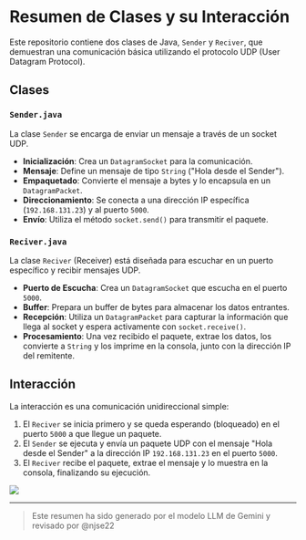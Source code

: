 # Resumen de Clases y su Interacción

Este repositorio contiene dos clases de Java, `Sender` y `Reciver`, que demuestran una comunicación básica utilizando el protocolo UDP (User Datagram Protocol).

## Clases

### `Sender.java`

La clase `Sender` se encarga de enviar un mensaje a través de un socket UDP. 

- **Inicialización**: Crea un `DatagramSocket` para la comunicación.
- **Mensaje**: Define un mensaje de tipo `String` ("Hola desde el Sender").
- **Empaquetado**: Convierte el mensaje a bytes y lo encapsula en un `DatagramPacket`.
- **Direccionamiento**: Se conecta a una dirección IP específica (`192.168.131.23`) y al puerto `5000`.
- **Envío**: Utiliza el método `socket.send()` para transmitir el paquete.

### `Reciver.java`

La clase `Reciver` (Receiver) está diseñada para escuchar en un puerto específico y recibir mensajes UDP.

- **Puerto de Escucha**: Crea un `DatagramSocket` que escucha en el puerto `5000`.
- **Buffer**: Prepara un buffer de bytes para almacenar los datos entrantes.
- **Recepción**: Utiliza un `DatagramPacket` para capturar la información que llega al socket y espera activamente con `socket.receive()`.
- **Procesamiento**: Una vez recibido el paquete, extrae los datos, los convierte a `String` y los imprime en la consola, junto con la dirección IP del remitente.

## Interacción

La interacción es una comunicación unidireccional simple:

1. El `Reciver` se inicia primero y se queda esperando (bloqueado) en el puerto `5000` a que llegue un paquete.
2. El `Sender` se ejecuta y envía un paquete UDP con el mensaje "Hola desde el Sender" a la dirección IP `192.168.131.23` en el puerto `5000`.
3. El `Reciver` recibe el paquete, extrae el mensaje y lo muestra en la consola, finalizando su ejecución.

![](/home/i2t/Git/icesi/2025-2/computacion1/Computacion-1-2025-2/01_udp/doc/grafico.png)

---

> Este resumen ha sido generado por el modelo LLM de Gemini y revisado por @njse22 

